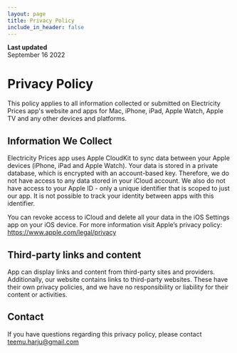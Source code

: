 ```yaml
---
layout: page
title: Privacy Policy
include_in_header: false
---
```


**Last updated**  
September 16 2022

# Privacy Policy

This policy applies to all information collected or submitted on Electricity Prices app's website and apps for Mac, iPhone, iPad, Apple Watch, Apple TV and any other devices and platforms.

## Information We Collect

Electricity Prices app uses Apple CloudKit to sync data between your Apple devices (iPhone, iPad and Apple Watch). Your data is stored in a private database, which is encrypted with an account-based key. Therefore, we do not have access to any data stored in your iCloud account. We also do not have access to your Apple ID - only a unique identifier that is scoped to just our app. It is not possible to track your identity between apps with this identifier.

You can revoke access to iCloud and delete all your data in the iOS Settings app on your iOS device. For more information visit Apple’s privacy policy: https://www.apple.com/legal/privacy

## Third-party links and content

App can display links and content from third-party sites and providers. Additionally, our website contains links to third-party websites. These have their own privacy policies, and we have no responsibility or liability for their content or activities.

## Contact

If you have questions regarding this privacy policy, please contact teemu.harju@gmail.com
